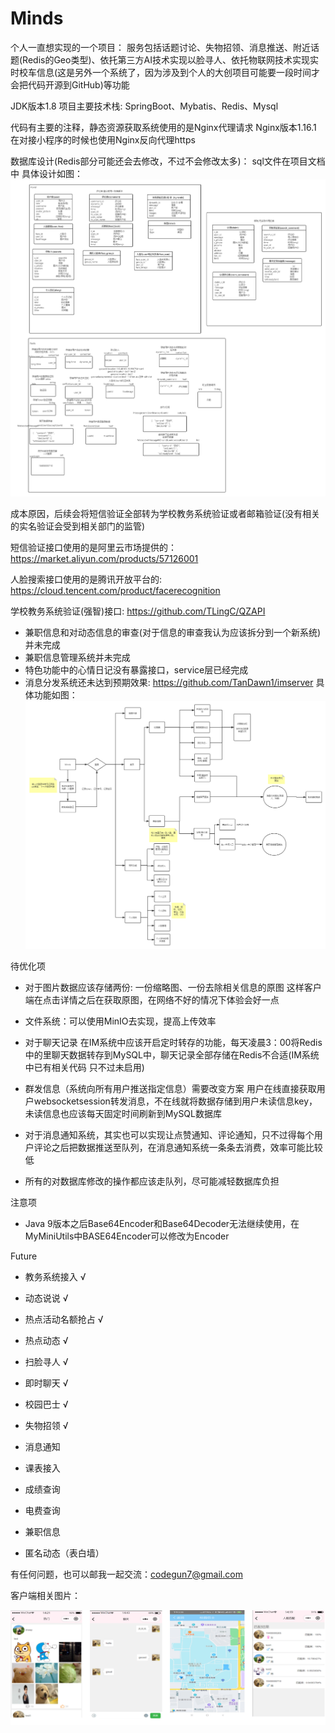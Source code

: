 # Minds
个人一直想实现的一个项目：
服务包括话题讨论、失物招领、消息推送、附近话题(Redis的Geo类型)、依托第三方AI技术实现以脸寻人、依托物联网技术实现实时校车信息(这是另外一个系统了，因为涉及到个人的大创项目可能要一段时间才会把代码开源到GitHub)等功能

JDK版本1.8
项目主要技术栈: SpringBoot、Mybatis、Redis、Mysql

代码有主要的注释，静态资源获取系统使用的是Nginx代理请求
Nginx版本1.16.1
在对接小程序的时候也使用Nginx反向代理https

数据库设计(Redis部分可能还会去修改，不过不会修改太多)：
sql文件在项目文档中
具体设计如图：
![image](https://github.com/TanDawn1/HUT_quanquan/blob/master/Minds%E6%95%B0%E6%8D%AE%E5%BA%93%E8%AE%BE%E8%AE%A1%20(1).png)

成本原因，后续会将短信验证全部转为学校教务系统验证或者邮箱验证(没有相关的实名验证会受到相关部门的监管)

短信验证接口使用的是阿里云市场提供的：https://market.aliyun.com/products/57126001

人脸搜索接口使用的是腾讯开放平台的: https://cloud.tencent.com/product/facerecognition

学校教务系统验证(强智)接口: https://github.com/TLingC/QZAPI
- 兼职信息和对动态信息的审查(对于信息的审查我认为应该拆分到一个新系统)并未完成
- 兼职信息管理系统并未完成
- 特色功能中的心情日记没有暴露接口，service层已经完成
- 消息分发系统还未达到预期效果: https://github.com/TanDawn1/imserver
具体功能如图：
![image](https://github.com/TanDawn1/HUT_quanquan/blob/master/Minds%20.png)


待优化项

- 对于图片数据应该存储两份: 一份缩略图、一份去除相关信息的原图 这样客户端在点击详情之后在获取原图，在网络不好的情况下体验会好一点

- 文件系统：可以使用MinIO去实现，提高上传效率

- 对于聊天记录 在IM系统中应该开启定时转存的功能，每天凌晨3：00将Redis中的里聊天数据转存到MySQL中，聊天记录全部存储在Redis不合适(IM系统中已有相关代码 只不过未启用)

- 群发信息（系统向所有用户推送指定信息）需要改变方案 用户在线直接获取用户websocketsession转发消息，不在线就将数据存储到用户未读信息key，未读信息也应该每天固定时间刷新到MySQL数据库

- 对于消息通知系统，其实也可以实现让点赞通知、评论通知，只不过得每个用户评论之后把数据推送至队列，在消息通知系统一条条去消费，效率可能比较低

- 所有的对数据库修改的操作都应该走队列，尽可能减轻数据库负担

注意项

- Java 9版本之后Base64Encoder和Base64Decoder无法继续使用，在MyMiniUtils中BASE64Encoder可以修改为Encoder

Future

- 教务系统接入 √

- 动态说说 √

- 热点活动名额抢占 √

- 热点动态 √

- 扫脸寻人 √

- 即时聊天 √

- 校园巴士 √

- 失物招领 √

- 消息通知

- 课表接入

- 成绩查询

- 电费查询

- 兼职信息

- 匿名动态（表白墙）


有任何问题，也可以邮我一起交流：codegun7@gmail.com

客户端相关图片：

![](https://github.com/TanDawn1/HUT_quanquan/blob/master/ALL.png)

